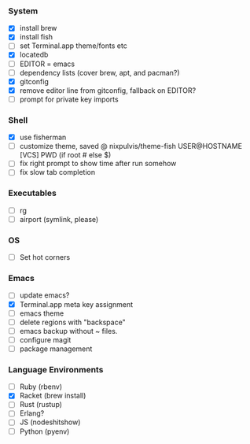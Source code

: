 ### System
- [x] install brew
- [x] install fish
- [ ] set Terminal.app theme/fonts etc
- [x] locatedb
- [ ] EDITOR = emacs
- [ ] dependency lists (cover brew, apt, and pacman?)
- [x] gitconfig
- [x] remove editor line from gitconfig, fallback on EDITOR?
- [ ] prompt for private key imports

### Shell
- [x] use fisherman
- [ ] customize theme, saved @ nixpulvis/theme-fish
      USER@HOSTNAME [VCS] PWD (if root # else $)
- [ ] fix right prompt to show time after run somehow
- [ ] fix slow tab completion

### Executables
- [ ] rg
- [ ] airport (symlink, please)

### OS
- [ ] Set hot corners

### Emacs
- [ ] update emacs?
- [x] Terminal.app meta key assignment
- [ ] emacs theme
- [ ] delete regions with "backspace"
- [ ] emacs backup without ~ files.
- [ ] configure magit
- [ ] package management

### Language Environments
- [ ] Ruby (rbenv)
- [x] Racket (brew install)
- [ ] Rust (rustup)
- [ ] Erlang?
- [ ] JS (nodeshitshow)
- [ ] Python (pyenv)
